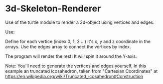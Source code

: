 # 3d-Skeleton-Renderer
Use of the turtle module to render a 3d-object using vertices and edges.

Use:

Define for each vertice (index 0, 1, 2 ...) it's x, y and z coordinate in the arrays.
Use the edges array to connect the vertices by index.

The program will render the rest! It will spin it around the Y-axis.

Note: You'll need to generate the vertices and edges yourself, In this example an truncated Icosahedron, taken from "Cartesian Coordinates" at https://en.wikipedia.org/wiki/Truncated_icosahedron#Construction

